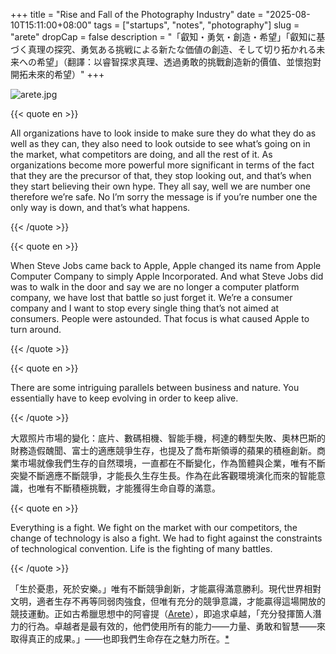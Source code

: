 +++
title = "Rise and Fall of the Photography Industry"
date = "2025-08-10T15:11:00+08:00"
tags = ["startups", "notes", "photography"]
slug = "arete"
dropCap = false
description = "「叡知・勇気・創造・希望」「叡知に基づく真理の探究、勇気ある挑戦による新たな価値の創造、そして切り拓かれる未来への希望」（翻譯：以睿智探求真理、透過勇敢的挑戰創造新的價值、並懷抱對開拓未來的希望）"
+++

![arete.jpg](/images/arete.jpg "https://www.youtube.com/watch?v=kvzafhFY4PQ")

{{< quote en >}}

All organizations have to look inside to make sure they do what they do as well as they can, they also need to look outside to see what’s going on in the market, what competitors are doing, and all the rest of it. As organizations become more powerful more significant in terms of the fact that they are the precursor of that, they stop looking out, and that’s when they start believing their own hype. They all say, well we are number one therefore we’re safe. No I’m sorry the message is if you’re number one the only way is down, and that’s what happens.

{{< /quote >}}

{{< quote en >}}

When Steve Jobs came back to Apple, Apple changed its name from Apple Computer Company to simply Apple Incorporated. And what Steve Jobs did was to walk in the door and say we are no longer a computer platform company, we have lost that battle so just forget it. We’re a consumer company and I want to stop every single thing that’s not aimed at consumers. People were astounded. That focus is what caused Apple to turn around.

{{< /quote >}}

{{< quote en >}}

There are some intriguing parallels between business and nature. You essentially have to keep evolving in order to keep alive.

{{< /quote >}}

大眾照片市場的變化：底片、數碼相機、智能手機，柯達的轉型失敗、奧林巴斯的財務造假醜聞、富士的適應競爭生存，也提及了喬布斯領導的蘋果的積極創新。商業市場就像我們生存的自然環境，一直都在不斷變化，作為箇體與企業，唯有不斷突變不斷適應不斷競爭，才能長久生存生長。作為在此客觀環境演化而來的智能意識，也唯有不斷積極挑戰，才能獲得生命自尊的滿意。

{{< quote en >}}

Everything is a fight. We fight on the market with our competitors, the change of technology is also a fight. We had to fight against the constraints of technological convention. Life is the fighting of many battles.

{{< /quote >}}

「生於憂患，死於安樂。」唯有不斷競爭創新，才能贏得滿意勝利。現代世界相對文明，適者生存不再等同弱肉強食，但唯有充分的競爭意識，才能贏得這場開放的競技運動。正如古希臘思想中的阿睿提（[Arete](https://reuixiy.notion.site/168c9131ed4f80d2b163de946715ab6b)），即追求卓越，「充分發揮箇人潛力的行為。卓越者是最有效的，他們使用所有的能力——力量、勇敢和智慧——來取得真正的成果。」——也即我們生命存在之魅力所在。[*](https://reuixiy.notion.site/24bc9131ed4f806ab22cd19358ad7d03)
